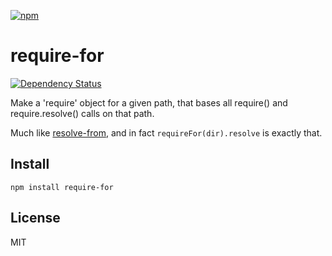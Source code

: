 [![npm](https://nodei.co/npm/require-for.png)](https://nodei.co/npm/require-for/)

# require-for

[![Dependency Status][david-badge]][david]

Make a 'require' object for a given path, that bases all require() and require.resolve() calls on that path.

Much like [resolve-from](http://npm.im/resolve-from), and in fact `requireFor(dir).resolve` is exactly that.

[david]: https://david-dm.org/eush77/require-for
[david-badge]: https://david-dm.org/eush77/require-for.png

## Install

```
npm install require-for
```

## License

MIT
